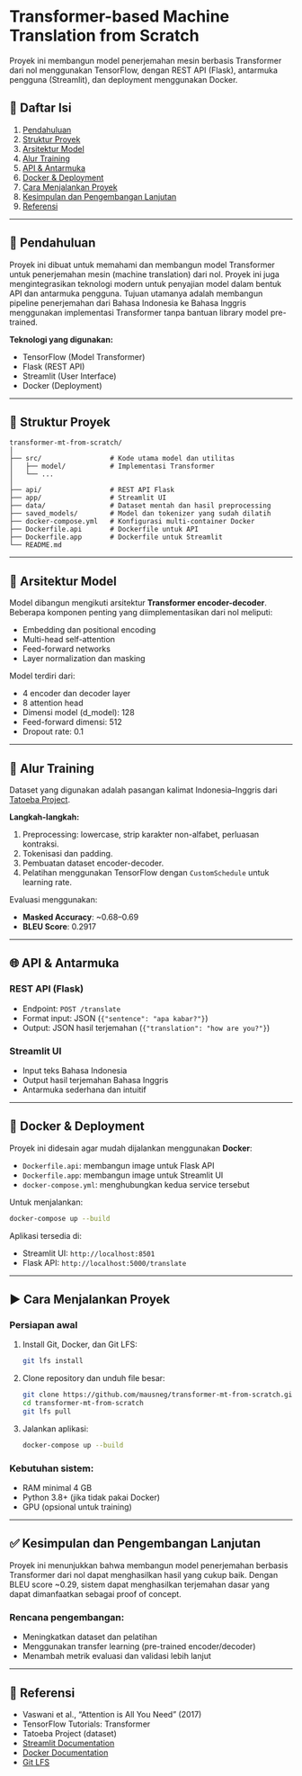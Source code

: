 # Transformer-based Machine Translation from Scratch

Proyek ini membangun model penerjemahan mesin berbasis Transformer dari nol menggunakan TensorFlow, dengan REST API (Flask), antarmuka pengguna (Streamlit), dan deployment menggunakan Docker.

## 📌 Daftar Isi
1. [Pendahuluan](#pendahuluan)
2. [Struktur Proyek](#struktur-proyek)
3. [Arsitektur Model](#arsitektur-model)
4. [Alur Training](#alur-training)
5. [API & Antarmuka](#api--antarmuka)
6. [Docker & Deployment](#docker--deployment)
7. [Cara Menjalankan Proyek](#cara-menjalankan-proyek)
8. [Kesimpulan dan Pengembangan Lanjutan](#kesimpulan-dan-pengembangan-lanjutan)
9. [Referensi](#referensi)

---

## 📖 Pendahuluan

Proyek ini dibuat untuk memahami dan membangun model Transformer untuk penerjemahan mesin (machine translation) dari nol. Proyek ini juga mengintegrasikan teknologi modern untuk penyajian model dalam bentuk API dan antarmuka pengguna. Tujuan utamanya adalah membangun pipeline penerjemahan dari Bahasa Indonesia ke Bahasa Inggris menggunakan implementasi Transformer tanpa bantuan library model pre-trained.

**Teknologi yang digunakan:**
- TensorFlow (Model Transformer)
- Flask (REST API)
- Streamlit (User Interface)
- Docker (Deployment)

---

## 📁 Struktur Proyek

```
transformer-mt-from-scratch/
│
├── src/                 # Kode utama model dan utilitas
│   ├── model/           # Implementasi Transformer
│   └── ...
│
├── api/                 # REST API Flask
├── app/                 # Streamlit UI
├── data/                # Dataset mentah dan hasil preprocessing
├── saved_models/        # Model dan tokenizer yang sudah dilatih
├── docker-compose.yml   # Konfigurasi multi-container Docker
├── Dockerfile.api       # Dockerfile untuk API
├── Dockerfile.app       # Dockerfile untuk Streamlit
└── README.md
```

---

## 🧠 Arsitektur Model

Model dibangun mengikuti arsitektur **Transformer encoder-decoder**. Beberapa komponen penting yang diimplementasikan dari nol meliputi:
- Embedding dan positional encoding
- Multi-head self-attention
- Feed-forward networks
- Layer normalization dan masking

Model terdiri dari:
- 4 encoder dan decoder layer
- 8 attention head
- Dimensi model (d_model): 128
- Feed-forward dimensi: 512
- Dropout rate: 0.1

---

## 🔁 Alur Training

Dataset yang digunakan adalah pasangan kalimat Indonesia–Inggris dari [Tatoeba Project](https://tatoeba.org).

**Langkah-langkah:**
1. Preprocessing: lowercase, strip karakter non-alfabet, perluasan kontraksi.
2. Tokenisasi dan padding.
3. Pembuatan dataset encoder-decoder.
4. Pelatihan menggunakan TensorFlow dengan `CustomSchedule` untuk learning rate.

Evaluasi menggunakan:
- **Masked Accuracy**: ~0.68–0.69
- **BLEU Score**: 0.2917

---

## 🌐 API & Antarmuka

### REST API (Flask)
- Endpoint: `POST /translate`
- Format input: JSON (`{"sentence": "apa kabar?"}`)
- Output: JSON hasil terjemahan (`{"translation": "how are you?"}`)

### Streamlit UI
- Input teks Bahasa Indonesia
- Output hasil terjemahan Bahasa Inggris
- Antarmuka sederhana dan intuitif

---

## 🚢 Docker & Deployment

Proyek ini didesain agar mudah dijalankan menggunakan **Docker**:

- `Dockerfile.api`: membangun image untuk Flask API
- `Dockerfile.app`: membangun image untuk Streamlit UI
- `docker-compose.yml`: menghubungkan kedua service tersebut

Untuk menjalankan:

```bash
docker-compose up --build
```

Aplikasi tersedia di:
- Streamlit UI: `http://localhost:8501`
- Flask API: `http://localhost:5000/translate`

---

## ▶️ Cara Menjalankan Proyek

### Persiapan awal
1. Install Git, Docker, dan Git LFS:
   ```bash
   git lfs install
   ```

2. Clone repository dan unduh file besar:
   ```bash
   git clone https://github.com/mausneg/transformer-mt-from-scratch.git
   cd transformer-mt-from-scratch
   git lfs pull
   ```

3. Jalankan aplikasi:
   ```bash
   docker-compose up --build
   ```

### Kebutuhan sistem:
- RAM minimal 4 GB
- Python 3.8+ (jika tidak pakai Docker)
- GPU (opsional untuk training)

---

## ✅ Kesimpulan dan Pengembangan Lanjutan

Proyek ini menunjukkan bahwa membangun model penerjemahan berbasis Transformer dari nol dapat menghasilkan hasil yang cukup baik. Dengan BLEU score ~0.29, sistem dapat menghasilkan terjemahan dasar yang dapat dimanfaatkan sebagai proof of concept.

### Rencana pengembangan:
- Meningkatkan dataset dan pelatihan
- Menggunakan transfer learning (pre-trained encoder/decoder)
- Menambah metrik evaluasi dan validasi lebih lanjut

---

## 🔗 Referensi

- Vaswani et al., “Attention is All You Need” (2017)
- TensorFlow Tutorials: Transformer
- Tatoeba Project (dataset)
- [Streamlit Documentation](https://docs.streamlit.io)
- [Docker Documentation](https://docs.docker.com)
- [Git LFS](https://git-lfs.com)